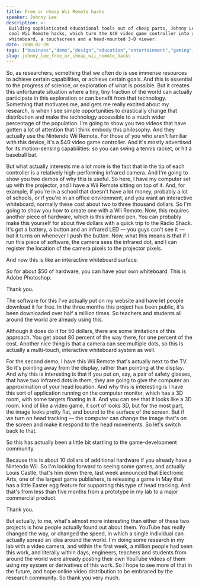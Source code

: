 ```yaml
---
title: Free or cheap Wii Remote hacks
speaker: Johnny Lee
description: >-
 Building sophisticated educational tools out of cheap parts, Johnny Lee demos his
 cool Wii Remote hacks, which turn the $40 video game controller into a digital
 whiteboard, a touchscreen and a head-mounted 3-D viewer.
date: 2008-02-28
tags: ["business","demo","design","education","entertainment","gaming","hack","technology"]
slug: johnny_lee_free_or_cheap_wii_remote_hacks
---
```


So, as researchers, something that we often do is use immense resources to achieve certain
capabilities, or achieve certain goals. And this is essential to the progress of science,
or exploration of what is possible. But it creates this unfortunate situation where a
tiny, tiny fraction of the world can actually participate in this exploration or can
benefit from that technology. Something that motivates me, and gets me really excited
about my research, is when I see simple opportunities to drastically change that
distribution and make the technology accessible to a much wider percentage of the
population. I'm going to show you two videos that have gotten a lot of attention that I
think embody this philosophy. And they actually use the Nintendo Wii Remote. For those of
you who aren't familiar with this device, it's a $40 video game controller. And it's
mostly advertised for its motion-sensing capabilities: so you can swing a tennis racket,
or hit a baseball bat.

But what actually interests me a lot more is the fact that in the tip of each controller
is a relatively high-performing infrared camera. And I'm going to show you two demos of
why this is useful. So here, I have my computer set up with the projector, and I have a Wii
Remote sitting on top of it. And, for example, if you're in a school that doesn't have a
lot money, probably a lot of schools, or if you're in an office environment, and you want
an interactive whiteboard, normally these cost about two to three thousand dollars. So I'm
going to show you how to create one with a Wii Remote. Now, this requires another piece of
hardware, which is this infrared pen. You can probably make this yourself for about five
dollars with a quick trip to the Radio Shack. It's got a battery, a button and an infrared
LED — you guys can't see it — but it turns on whenever I push the button. Now, what this
means is that if I run this piece of software, the camera sees the infrared dot, and I can
register the location of the camera pixels to the projector pixels.

And now this is like an interactive whiteboard surface.

So for about $50 of hardware, you can have your own whiteboard. This is Adobe
Photoshop.

Thank you.

The software for this I've actually put on my website and have let people download it for
free. In the three months this project has been public, it's been downloaded over half a
million times. So teachers and students all around the world are already using
this.

Although it does do it for 50 dollars, there are some limitations of this approach. You
get about 80 percent of the way there, for one percent of the cost. Another nice thing is
that a camera can see multiple dots, so this is actually a multi-touch, interactive
whiteboard system as well.

For the second demo, I have this Wii Remote that's actually next to the TV. So it's
pointing away from the display, rather than pointing at the display. And why this is
interesting is that if you put on, say, a pair of safety glasses, that have two infrared
dots in them, they are going to give the computer an approximation of your head location.
And why this is interesting is I have this sort of application running on the computer
monitor, which has a 3D room, with some targets floating in it. And you can see that it
looks like a 3D room. kind of like a video game, it sort of looks 3D, but for the most
part, the image looks pretty flat, and bound to the surface of the screen. But if we turn
on head tracking — the computer can change the image that's on the screen and make it
respond to the head movements. So let's switch back to that.

So this has actually been a little bit startling to the game-development
community.

Because this is about 10 dollars of additional hardware if you already have a Nintendo
Wii. So I'm looking forward to seeing some games, and actually Louis Castle, that's him
down there, last week announced that Electronic Arts, one of the largest game publishers,
is releasing a game in May that has a little Easter egg feature for supporting this type
of head tracking. And that's from less than five months from a prototype in my lab to a
major commercial product.

Thank you.

But actually, to me, what's almost more interesting than either of these two projects is
how people actually found out about them. YouTube has really changed the way, or changed
the speed, in which a single individual can actually spread an idea around the world. I'm
doing some research in my lab with a video camera, and within the first week, a million
people had seen this work, and literally within days, engineers, teachers and students
from around the world were already posting their own YouTube videos of them using my
system or derivatives of this work. So I hope to see more of that in the future, and hope
online video distribution to be embraced by the research community. So thank you very
much.

<!--
ad_duration=3.33
event="TED2008"
external_start_time=0
intro_duration=11.82
is_subtitle_required="False"
is_talk_featured="True"
language="en"
language_swap="False"
native_language="en"
number_of_related_talks=6
number_of_speakers=1
number_of_subtitled_videos=36
number_of_tags=8
number_of_talk_download_languages=36
number_of_talk_more_resources=0
number_of_talk_recommendations=0
number_of_talks_take_actions=0
post_ad_duration=0.83
published_timestamp="2008-04-11 00:05:00"
recording_date="2008-02-28"
speaker_description="Human-computer interaction researcher"
speaker_is_published=1
speaker_name="Johnny Lee"
speaker_what_others_say="This guy deserves a medal."
talk_name="Free or cheap Wii Remote hacks"
talks_tags=["business","demo","design","education","entertainment","gaming","hack","technology"]
url_photo_speaker="https://pe.tedcdn.com/images/ted/38006_254x191.jpg"
url_photo_talk="https://pe.tedcdn.com/images/ted/5a2028327d0f131b820d1e8b042bb482ddc66db1_1600x1200.jpg"
url_webpage="https://www.ted.com/talks/johnny_lee_free_or_cheap_wii_remote_hacks"
video_type_name="TED Stage Talk"
-->